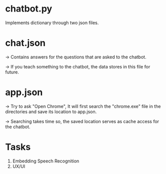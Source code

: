 # chatbot.py
Implements dictionary through two json files.

# chat.json
-> Contains answers for the questions that are asked to the chatbot.

-> If you teach something to the chatbot, the data stores in this file for future.

# app.json
-> Try to ask "Open Chrome", It will first search the "chrome.exe" file in the directories and save its location to app.json.

-> Searching takes time so, the saved location serves as cache access for the chatbot.

# Tasks
1. Embedding Speech Recognition
2. UX/UI
